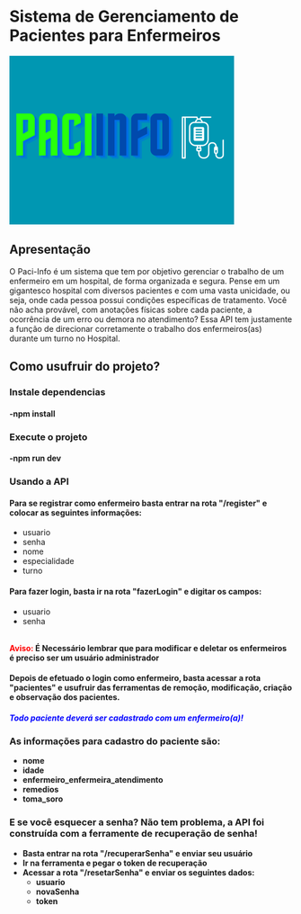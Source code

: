 # Sistema de Gerenciamento de Pacientes para Enfermeiros

![pacinfo](/assets/PaciInfo.png)

## Apresentação

<body>
    O Paci-Info é um sistema que tem por objetivo gerenciar o trabalho de um enfermeiro em um hospital, de forma organizada e segura. Pense em um gigantesco hospital com diversos pacientes e com uma vasta unicidade, ou seja, onde cada pessoa possui condições específicas de tratamento. Você não acha provável, com anotações físicas sobre cada paciente, a ocorrência de um erro ou demora no atendimento?
</body>
<head>

</head>
<body>
    Essa API tem justamente a função de direcionar corretamente o trabalho dos enfermeiros(as) durante um turno no Hospital.
</body>

## Como usufruir do projeto?

### Instale dependencias

#### -npm install

### Execute o projeto

#### -npm run dev

### Usando a API

#### Para se registrar como enfermeiro basta entrar na rota "/register" e colocar as seguintes informações:

<ul>
<li>usuario</li>
<li>senha</li>
<li>nome</li>
<li>especialidade</li>
<li>turno</li>
</ul>

#### Para fazer login, basta ir na rota "fazerLogin" e digitar os campos:

   <ul>
<li>usuario</li>
<li>senha</li>
</ul>
<br>

<body>
   <b> <font color="#ff0000">Aviso:</font> É Necessário lembrar que para modificar e deletar os enfermeiros é preciso ser um usuário administrador</</b>
</body>

#### Depois de efetuado o login como enfermeiro, basta acessar a rota "pacientes" e usufruir das ferramentas de remoção, modificação, criação e observação dos pacientes.

##### <font color="#0000ff">Todo paciente deverá ser cadastrado com um enfermeiro(a)!</font>

### As informações para cadastro do paciente são:

<ul>
<li>nome</li>
<li>idade</li>
<li>enfermeiro_enfermeira_atendimento</li>
<li>remedios</li>
<li>toma_soro</li>
</ul>

### E se você esquecer a senha? Não tem problema, a API foi construída com a ferramente de recuperação de senha!

<ul>
 <li>Basta entrar na rota "/recuperarSenha" e enviar seu usuário</li>
 <li>Ir na ferramenta e pegar o token de recuperação</li>
 <li>Acessar a rota "/resetarSenha" e enviar os seguintes dados: <ul><li>usuario</li><li>novaSenha</li><li> token</li></ul> </li>
 </ul>
